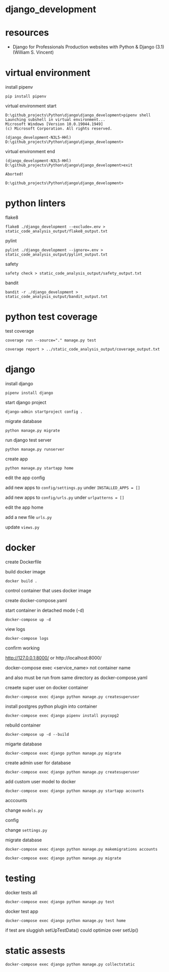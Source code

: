 # django_development

# resources 

* Django for Professionals Production websites with Python & Django (3.1) (William S. Vincent)

# virtual environment 

install pipenv 

```
pip install pipenv
```

virtual environment start 

```
D:\github_projects\Python\django\django_development>pipenv shell
Launching subshell in virtual environment...
Microsoft Windows [Version 10.0.19044.1949]
(c) Microsoft Corporation. All rights reserved.

(django_development-N3L5-HHl) D:\github_projects\Python\django\django_development>
```

virtual environment end

```
(django_development-N3L5-HHl) D:\github_projects\Python\django\django_development>exit

Aborted!

D:\github_projects\Python\django\django_development>
```

# python linters

flake8

```
flake8 ./django_development --exclude=.env > static_code_analysis_output/flake8_output.txt
```

pylint 

```
pylint ./django_development --ignore=.env > static_code_analysis_output/pylint_output.txt
```

safety

```
safety check > static_code_analysis_output/safety_output.txt
```

bandit

```
bandit -r ./django_development > static_code_analysis_output/bandit_output.txt
```

# python test coverage 

test coverage

```
coverage run --source="." manage.py test
```

```
coverage report > ../static_code_analysis_output/coverage_output.txt
```



# django

install django

```
pipenv install django
```

start django project

```
django-admin startproject config .
```

migrate database

```
python manage.py migrate
```

run django test server

```
python manage.py runserver
```

create app

```
python manage.py startapp home
```

edit the app config

add new apps to ```config/settings.py``` under ```INSTALLED_APPS = []```

add new apps to ```config/urls.py``` under ```urlpatterns = []```

edit the app home

add a new file ```urls.py``` 

update ```views.py```

# docker 

create Dockerfile 

build docker image 

```
docker build .
```

control container that uses docker image

create docker-compose.yaml

start container in detached mode (-d)

```
docker-compose up -d
```

view logs 

```
docker-compose logs
```

confirm working 

http://127.0.0.1:8000/ or http://localhost:8000/ 



docker-compose exec <service_name> not container name

and also must be run from same directory as docker-compose.yaml

creaete super user on docker container 

```
docker-compose exec django python manage.py createsuperuser
```

install postgres python plugin into container

```
docker-compose exec django pipenv install psycopg2
```

rebuild container

```
docker-compose up -d --build
```

migarte database 

```
docker-compose exec django python manage.py migrate
```


create admin user for database

```
docker-compose exec django python manage.py createsuperuser
```

add custom user model to docker

```
docker-compose exec django python manage.py startapp accounts
```

acccounts

change ```models.py```

config

change ```settings.py```

migrate database 

```
docker-compose exec django python manage.py makemigrations accounts
```

```
docker-compose exec django python manage.py migrate
```

# testing

docker tests all

```
docker-compose exec django python manage.py test
```

docker test app 

```
docker-compose exec django python manage.py test home
```

if test are sluggish setUpTestData() could optimize over setUp()

# static assests

```
docker-compose exec django python manage.py collectstatic
```


